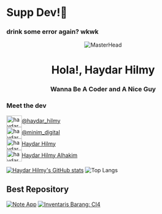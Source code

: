 # Supp Dev!👋
<h3>drink some error again? wkwk</h3>

<div align="center">
  
![MasterHead](https://media.giphy.com/media/v1.Y2lkPTc5MGI3NjExOTY0MGVwc25namJ2OGhzdXNvb2ZpcjlvZTBxbWMzM2MzZGY4ZHI5ZCZlcD12MV9pbnRlcm5hbF9naWZfYnlfaWQmY3Q9Zw/qgQUggAC3Pfv687qPC/giphy.gif)

</div>

<h1 align="center">Hola!, Haydar Hilmy</h1>
<h3 align="center">Wanna Be A Coder and A Nice Guy</h3>

### Meet the dev
<a href="https://instagram.com/haydar_hlmy" target="blank"><img align="center" src="https://raw.githubusercontent.com/rahuldkjain/github-profile-readme-generator/master/src/images/icons/Social/instagram.svg" alt="haydar ig" height="30" width="40" />@haydar_hilmy</a> <br>
<a href="https://instagram.com/minim_digital" target="blank"><img align="center" src="https://raw.githubusercontent.com/rahuldkjain/github-profile-readme-generator/master/src/images/icons/Social/instagram.svg" alt="haydar ig" height="30" width="40" />@minim_digital</a> <br>
<a href="https://www.youtube.com/@haydarhilmy1913" target="blank"><img align="center" src="https://raw.githubusercontent.com/rahuldkjain/github-profile-readme-generator/master/src/images/icons/Social/youtube.svg" alt="haydar ig" height="30" width="40" />Haydar Hilmy</a> <br>
<a href="https://www.linkedin.com/in/haydar-hilmy-alhakim-914161206/" target="blank"><img align="center" src="https://raw.githubusercontent.com/rahuldkjain/github-profile-readme-generator/master/src/images/icons/Social/linked-in-alt.svg" alt="haydar linkedIn" height="30" width="40" />Haydar Hilmy Alhakim</a> <br>


[![Haydar Hilmy's GitHub stats](https://github-readme-stats.vercel.app/api?username=haydar-hilmy&theme=tokyonight)]([https://github.com/haydar-hilmy/](https://haydar-hilmy.github.io/)https://haydar-hilmy.github.io/)
![Top Langs](https://github-readme-stats.vercel.app/api/top-langs/?username=haydar-hilmy&layout=compact&theme=tokyonight)

## Best Repository
[![Note App](https://github-readme-stats.vercel.app/api/pin/?username=haydar-hilmy&repo=Note-App&theme=tokyonight)](https://github.com/haydar-hilmy/Note-App)
[![Inventaris Barang: CI4](https://github-readme-stats.vercel.app/api/pin/?username=haydar-hilmy&repo=Inventaris-Barang&theme=tokyonight)](https://github.com/haydar-hilmy/Inventaris-Barang)
